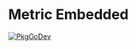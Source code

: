 # Metric Embedded

[![PkgGoDev](https://pkg.go.dev/badge/github.com/grafana/opentelemetry-go/metric/embedded)](https://pkg.go.dev/github.com/grafana/opentelemetry-go/metric/embedded)
